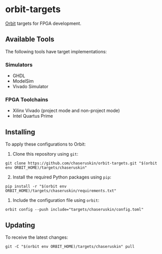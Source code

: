 # orbit-targets

[Orbit](https://github.com/chaseruskin/orbit) targets for FPGA development.

## Available Tools

The following tools have target implementations:

### Simulators
- GHDL
- ModelSim
- Vivado Simulator

### FPGA Toolchains
- Xilinx Vivado (project mode and non-project mode)
- Intel Quartus Prime

## Installing

To apply these configurations to Orbit:

1. Clone this repository using `git`:

```
git clone https://github.com/chaseruskin/orbit-targets.git "$(orbit env ORBIT_HOME)/targets/chaseruskin"
```

2. Install the required Python packages using `pip`:
```
pip install -r "$(orbit env ORBIT_HOME)/targets/chaseruskin/requirements.txt"
```

1. Include the configuration file using `orbit`:

```
orbit config --push include="targets/chaseruskin/config.toml"
```

## Updating

To receive the latest changes:

```
git -C "$(orbit env ORBIT_HOME)/targets/chaseruskin" pull
```